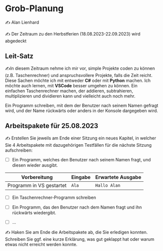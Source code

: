 # Grob-Planung

✍️ Alan Lienhard

✍️ Der Zeitraum zu den Herbstferien (18.08.2023-22.09.2023) wird abgedeckt

## Leit-Satz

✍️In diesem Zeitraum nehme ich mir vor, simple Projekte coden zu können (z.B. Taschenrechner) und anspruchsvollere Projekte, falls die Zeit reicht. Diese Sachen möchte ich mit entweder **C#** oder mit **Python** machen. Ich möchte auch lernen, mit **VSCode** besser umgehen zu können.  Ein einfachen Taschenrechner machen, der addieren, subtrahieren, multiplizieren und dividieren kann und vielleicht auch noch mehr.

Ein Programm schreiben, mit dem der Benutzer nach seinem Namen gefragt wird, und der Name rückwärts oder anders in der Konsole dargegeben wird.

## Arbeitspakete für 25.08.2023

✍️ Erstellen Sie jeweils am Ende einer Sitzung ein neues Kapitel, in welcher Sie 4 Arbeitspakete mit dazugehörigen Testfällen für die nächste Sitzung aufschreiben:

- [ ] Ein Programm, welches den Benutzer nach seinem Namen fragt, und diesen wieder ausgibt.

| Vorbereitung             | Eingabe | Erwartete Ausgabe |
| ------------------------ | ------- | ----------------- |
| Programm in VS gestartet | `Ala`  | `Hallo Alan`      |

- [ ]  Ein Taschenrechner-Programm schreiben 

- [ ] Ein Programm, das den Benutzer nach dem Namen fragt und ihn rückwärts wiedergibt.

- [ ] ...

✍️  Haken Sie am Ende die Arbeitspakete ab, die Sie erledigen konnten. Schreiben Sie ggf. eine kurze Erklärung, was gut geklappt hat oder warum etwas nicht erreicht werden konnte.
